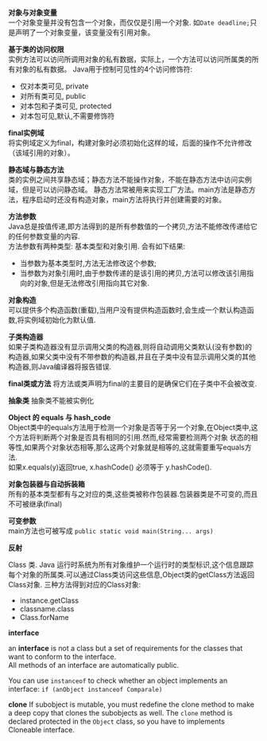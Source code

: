 **对象与对象变量**  
一个对象变量并没有包含一个对象，而仅仅是引用一个对象.
如```Date deadline;```只是声明了一个对象变量，该变量没有引用对象。

**基于类的访问权限**  
实例方法可以访问所调用对象的私有数据，实际上，一个方法可以访问所属类的所有对象的私有数据。
Java用于控制可见性的4个访问修饰符: 
+   仅对本类可见, private
+   对所有类可见, public
+   对本包和子类可见, protected
+   对本包可见,默认,不需要修饰符 


**final实例域**  
将实例域定义为final，构建对象时必须初始化这样的域，后面的操作不允许修改（该域引用的对象）。

**静态域与静态方法**  
类的实例之间共享静态域；静态方法不能操作对象，不能在静态方法中访问实例域，但是可以访问静态域。
静态方法常被用来实现工厂方法。main方法是静态方法，程序启动时还没有构造对象，main方法将执行并创建需要的对象。

**方法参数**  
Java总是按值传递,即方法得到的是所有参数值的一个拷贝,方法不能修改传递给它的任何参数变量的内容.  
方法参数有两种类型: 基本类型和对象引用. 会有如下结果:  
+   当参数为基本类型时,方法无法修改这个参数;
+   当参数为对象引用时,由于参数传递的是该引用的拷贝,方法可以修改该引用指向的对象,但是无法修改引用指向其它对象. 

**对象构造**  
可以提供多个构造函数(重载),当用户没有提供构造函数时,会生成一个默认构造函数,将实例域初始化为默认值.

**子类构造器**  
如果子类构造器没有显示调用父类的构造器,则将自动调用父类默认(没有参数)的构造器,如果父类中没有不带参数的构造器,并且在子类中没有显示调用父类的其他
构造器,则Java编译器将报告错误.

**final类或方法** 
将方法或类声明为final的主要目的是确保它们在子类中不会被改变. 

**抽象类** 
抽象类不能被实例化

**Object 的 equals 与 hash_code**  
Object类中的equals方法用于检测一个对象是否等于另一个对象,在Object类中,这个方法将判断两个对象是否具有相同的引用.然而,经常需要检测两个对象
状态的相等性,如果两个对象状态相等,那么这两个对象就是相等的,这就需要重写equals方法.  
如果x.equals(y)返回true, x.hashCode() 必须等于 y.hashCode().

**对象包装器与自动拆装箱**  
所有的基本类型都有与之对应的类,这些类被称作包装器.包装器类是不可变的,而且不可被继承(final) 

**可变参数**  
main方法也可被写成 ```public static void main(String... args)```

**反射** 

Class 类. Java 运行时系统为所有对象维护一个运行时的类型标识,这个信息跟踪每个对象的所属类.可以通过Class类访问这些信息,Object类的getClass方法返回Class对象.
三种方法得到对应的Class对象:  
+   instance.getClass
+   classname.class
+   Class.forName

**interface**  

an **interface** is not a class but a set of requirements for the classes that want to conform to the interface.   
All methods of an interface are automatically public.

You can use ```instanceof``` to check whether an object implements an interface: ```if (anObject instanceof Comparale)```

**clone** 
If subobject is mutable, you must redefine the clone method to make a deep copy that clones the subobjects as well. 
The ```clone``` method is declared protected in the ```Object``` class, so you have to implements Cloneable interface. 
